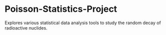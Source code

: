 # Poisson-Statistics-Project
Explores various statistical data analysis tools to study the random decay of radioactive nuclides. 
